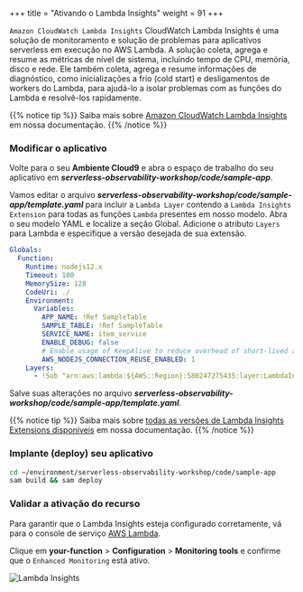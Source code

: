 +++
title = "Ativando o Lambda Insights"
weight = 91
+++

`Amazon CloudWatch Lambda Insights` CloudWatch Lambda Insights é uma solução de monitoramento e solução de problemas para aplicativos serverless em execução no AWS Lambda. A solução coleta, agrega e resume as métricas de nível de sistema, incluindo tempo de CPU, memória, disco e rede. Ele também coleta, agrega e resume informações de diagnóstico, como inicializações a frio (cold start) e desligamentos de workers do Lambda, para ajudá-lo a isolar problemas com as funções do Lambda e resolvê-los rapidamente.

{{% notice tip %}}
Saiba mais sobre [Amazon CloudWatch Lambda Insights](https://docs.aws.amazon.com/lambda/latest/dg/monitoring-insights.html) em nossa documentação.
{{% /notice %}}


### Modificar o aplicativo

Volte para o seu **Ambiente Cloud9** e abra o espaço de trabalho do seu aplicativo em ***serverless-observability-workshop/code/sample-app***.

Vamos editar o arquivo ***serverless-observability-workshop/code/sample-app/template.yaml*** para incluir a `Lambda Layer` contendo a `Lambda Insights Extension` para todas as funções `Lambda` presentes em nosso modelo. Abra o seu modelo YAML e localize a seção Global. Adicione o atributo `Layers` para Lambda e especifique a versão desejada de sua extensão.

```yaml
Globals:
  Function:
    Runtime: nodejs12.x
    Timeout: 100
    MemorySize: 128
    CodeUri: ./
    Environment:
      Variables:
        APP_NAME: !Ref SampleTable
        SAMPLE_TABLE: !Ref SampleTable
        SERVICE_NAME: item_service
        ENABLE_DEBUG: false
        # Enable usage of KeepAlive to reduce overhead of short-lived actions, like DynamoDB queries
        AWS_NODEJS_CONNECTION_REUSE_ENABLED: 1
    Layers:                                                                                 # <----- ADD FOR LAMBDA INSIGHTS
      - !Sub "arn:aws:lambda:${AWS::Region}:580247275435:layer:LambdaInsightsExtension:14"  # <----- ADD FOR LAMBDA INSIGHTS
```

Salve suas alterações no arquivo ***serverless-observability-workshop/code/sample-app/template.yaml***.

{{% notice tip %}}
Saiba mais sobre [todas as versões de Lambda Insights Extensions disponíveis](https://docs.aws.amazon.com/AmazonCloudWatch/latest/monitoring/Lambda-Insights-extension-versions.html) em nossa documentação.
{{% /notice %}}

### Implante (deploy) seu aplicativo

```sh
cd ~/environment/serverless-observability-workshop/code/sample-app
sam build && sam deploy
```

### Validar a ativação do recurso

Para garantir que o Lambda Insights esteja configurado corretamente, vá para o console de serviço [AWS Lambda](https://console.aws.amazon.com/lambda/home?#functions?f0=true&n0=false&op=and&v0=monitoring).

Clique em **your-function** > **Configuration** > **Monitoring tools** e confirme que o `Enhanced Monitoring` está ativo.

![Lambda Insights](/images/li_1.png)

